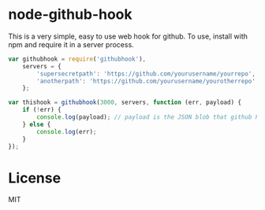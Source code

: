 node-github-hook
================

This is a very simple, easy to use web hook for github. To use, install with npm and require it in a server process.

```javascript
var githubhook = require('githubhook'),
    servers = {
        'supersecretpath': 'https://github.com/yourusername/yourrepo',
        'anotherpath': 'https://github.com/yourusername/yourotherrepo'
    };

var thishook = githubhook(3000, servers, function (err, payload) {
    if (!err) {
        console.log(payload); // payload is the JSON blob that github POSTs to the server
    } else {
        console.log(err);
    }
});
```

License
=======

MIT
